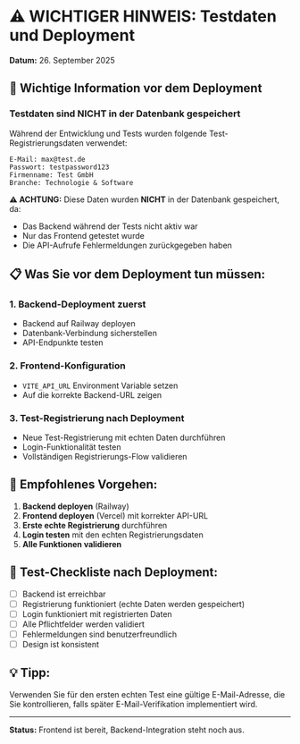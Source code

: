 # ⚠️ WICHTIGER HINWEIS: Testdaten und Deployment

**Datum:** 26. September 2025

## 🚨 Wichtige Information vor dem Deployment

### Testdaten sind NICHT in der Datenbank gespeichert

Während der Entwicklung und Tests wurden folgende Test-Registrierungsdaten verwendet:

```
E-Mail: max@test.de
Passwort: testpassword123
Firmenname: Test GmbH
Branche: Technologie & Software
```

**⚠️ ACHTUNG:** Diese Daten wurden **NICHT** in der Datenbank gespeichert, da:
- Das Backend während der Tests nicht aktiv war
- Nur das Frontend getestet wurde
- Die API-Aufrufe Fehlermeldungen zurückgegeben haben

## 📋 Was Sie vor dem Deployment tun müssen:

### 1. Backend-Deployment zuerst
- Backend auf Railway deployen
- Datenbank-Verbindung sicherstellen
- API-Endpunkte testen

### 2. Frontend-Konfiguration
- `VITE_API_URL` Environment Variable setzen
- Auf die korrekte Backend-URL zeigen

### 3. Test-Registrierung nach Deployment
- Neue Test-Registrierung mit echten Daten durchführen
- Login-Funktionalität testen
- Vollständigen Registrierungs-Flow validieren

## 🔧 Empfohlenes Vorgehen:

1. **Backend deployen** (Railway)
2. **Frontend deployen** (Vercel) mit korrekter API-URL
3. **Erste echte Registrierung** durchführen
4. **Login testen** mit den echten Registrierungsdaten
5. **Alle Funktionen validieren**

## 📝 Test-Checkliste nach Deployment:

- [ ] Backend ist erreichbar
- [ ] Registrierung funktioniert (echte Daten werden gespeichert)
- [ ] Login funktioniert mit registrierten Daten
- [ ] Alle Pflichtfelder werden validiert
- [ ] Fehlermeldungen sind benutzerfreundlich
- [ ] Design ist konsistent

## 💡 Tipp:
Verwenden Sie für den ersten echten Test eine gültige E-Mail-Adresse, die Sie kontrollieren, falls später E-Mail-Verifikation implementiert wird.

---

**Status:** Frontend ist bereit, Backend-Integration steht noch aus.
